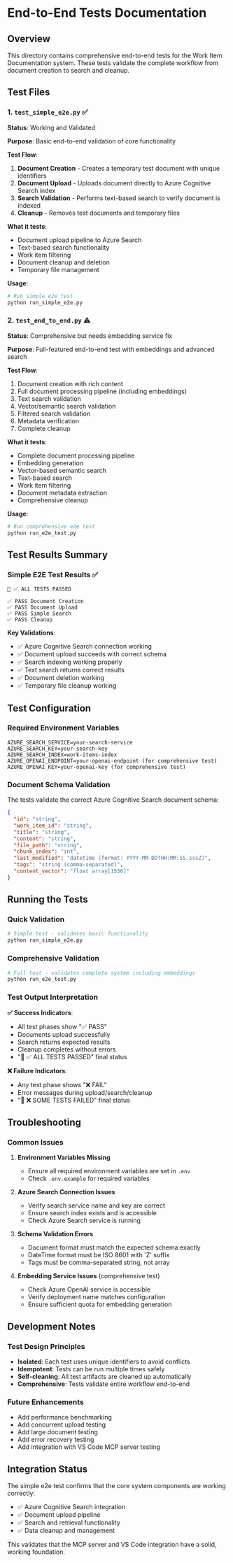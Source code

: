 # End-to-End Tests Documentation

## Overview

This directory contains comprehensive end-to-end tests for the Work Item Documentation system. These tests validate the complete workflow from document creation to search and cleanup.

## Test Files

### 1. `test_simple_e2e.py` ✅

**Status**: Working and Validated

**Purpose**: Basic end-to-end validation of core functionality

**Test Flow**:

1. **Document Creation** - Creates a temporary test document with unique identifiers
2. **Document Upload** - Uploads document directly to Azure Cognitive Search index
3. **Search Validation** - Performs text-based search to verify document is indexed
4. **Cleanup** - Removes test documents and temporary files

**What it tests**:

- Document upload pipeline to Azure Search
- Text-based search functionality
- Work item filtering
- Document cleanup and deletion
- Temporary file management

**Usage**:

```bash
# Run simple e2e test
python run_simple_e2e.py
```

### 2. `test_end_to_end.py` ⚠️

**Status**: Comprehensive but needs embedding service fix

**Purpose**: Full-featured end-to-end test with embeddings and advanced search

**Test Flow**:

1. Document creation with rich content
2. Full document processing pipeline (including embeddings)
3. Text search validation
4. Vector/semantic search validation
5. Filtered search validation
6. Metadata verification
7. Complete cleanup

**What it tests**:

- Complete document processing pipeline
- Embedding generation
- Vector-based semantic search
- Text-based search
- Work item filtering
- Document metadata extraction
- Comprehensive cleanup

**Usage**:

```bash
# Run comprehensive e2e test
python run_e2e_test.py
```

## Test Results Summary

### Simple E2E Test Results ✅

```
🎯 ✅ ALL TESTS PASSED

✅ PASS Document Creation
✅ PASS Document Upload
✅ PASS Simple Search
✅ PASS Cleanup
```

**Key Validations**:

- ✅ Azure Cognitive Search connection working
- ✅ Document upload succeeds with correct schema
- ✅ Search indexing working properly
- ✅ Text search returns correct results
- ✅ Document deletion working
- ✅ Temporary file cleanup working

## Test Configuration

### Required Environment Variables

```
AZURE_SEARCH_SERVICE=your-search-service
AZURE_SEARCH_KEY=your-search-key
AZURE_SEARCH_INDEX=work-items-index
AZURE_OPENAI_ENDPOINT=your-openai-endpoint (for comprehensive test)
AZURE_OPENAI_KEY=your-openai-key (for comprehensive test)
```

### Document Schema Validation

The tests validate the correct Azure Cognitive Search document schema:

```json
{
  "id": "string",
  "work_item_id": "string",
  "title": "string",
  "content": "string",
  "file_path": "string",
  "chunk_index": "int",
  "last_modified": "datetime (format: YYYY-MM-DDTHH:MM:SS.sssZ)",
  "tags": "string (comma-separated)",
  "content_vector": "float array[1536]"
}
```

## Running the Tests

### Quick Validation

```bash
# Simple test - validates basic functionality
python run_simple_e2e.py
```

### Comprehensive Validation

```bash
# Full test - validates complete system including embeddings
python run_e2e_test.py
```

### Test Output Interpretation

**✅ Success Indicators**:

- All test phases show "✅ PASS"
- Documents upload successfully
- Search returns expected results
- Cleanup completes without errors
- "🎯 ✅ ALL TESTS PASSED" final status

**❌ Failure Indicators**:

- Any test phase shows "❌ FAIL"
- Error messages during upload/search/cleanup
- "🎯 ❌ SOME TESTS FAILED" final status

## Troubleshooting

### Common Issues

1. **Environment Variables Missing**

   - Ensure all required environment variables are set in `.env`
   - Check `.env.example` for required variables

2. **Azure Search Connection Issues**

   - Verify search service name and key are correct
   - Ensure search index exists and is accessible
   - Check Azure Search service is running

3. **Schema Validation Errors**

   - Document format must match the expected schema exactly
   - DateTime format must be ISO 8601 with 'Z' suffix
   - Tags must be comma-separated string, not array

4. **Embedding Service Issues** (comprehensive test)
   - Check Azure OpenAI service is accessible
   - Verify deployment name matches configuration
   - Ensure sufficient quota for embedding generation

## Development Notes

### Test Design Principles

- **Isolated**: Each test uses unique identifiers to avoid conflicts
- **Idempotent**: Tests can be run multiple times safely
- **Self-cleaning**: All test artifacts are cleaned up automatically
- **Comprehensive**: Tests validate entire workflow end-to-end

### Future Enhancements

- Add performance benchmarking
- Add concurrent upload testing
- Add large document testing
- Add error recovery testing
- Add integration with VS Code MCP server testing

## Integration Status

The simple e2e test confirms that the core system components are working correctly:

- ✅ Azure Cognitive Search integration
- ✅ Document upload pipeline
- ✅ Search and retrieval functionality
- ✅ Data cleanup and management

This validates that the MCP server and VS Code integration have a solid, working foundation.
